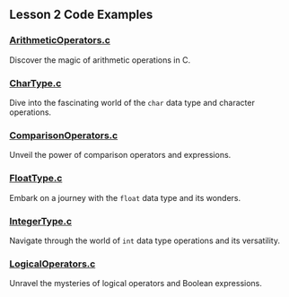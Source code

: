 ## Lesson 2 Code Examples

### [ArithmeticOperators.c](ArithmeticOperators.c)
Discover the magic of arithmetic operations in C.

### [CharType.c](CharType.c)
Dive into the fascinating world of the `char` data type and character operations.

### [ComparisonOperators.c](ComparisonOperators.c)
Unveil the power of comparison operators and expressions.

### [FloatType.c](FloatType.c)
Embark on a journey with the `float` data type and its wonders.

### [IntegerType.c](IntegerType.c)
Navigate through the world of `int` data type operations and its versatility.

### [LogicalOperators.c](LogicalOperators.c)
Unravel the mysteries of logical operators and Boolean expressions.
